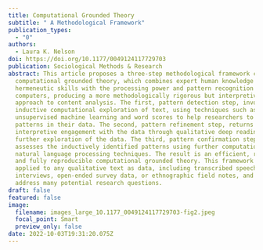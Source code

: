 ```yaml
---
title: Computational Grounded Theory
subtitle: " A Methodological Framework"
publication_types:
  - "0"
authors:
  - Laura K. Nelson
doi: https://doi.org/10.1177/0049124117729703
publication: Sociological Methods & Research
abstract: This article proposes a three-step methodological framework called
  computational grounded theory, which combines expert human knowledge and
  hermeneutic skills with the processing power and pattern recognition of
  computers, producing a more methodologically rigorous but interpretive
  approach to content analysis. The first, pattern detection step, involves
  inductive computational exploration of text, using techniques such as
  unsupervised machine learning and word scores to help researchers to see novel
  patterns in their data. The second, pattern refinement step, returns to an
  interpretive engagement with the data through qualitative deep reading or
  further exploration of the data. The third, pattern confirmation step,
  assesses the inductively identified patterns using further computational and
  natural language processing techniques. The result is an efficient, rigorous,
  and fully reproducible computational grounded theory. This framework can be
  applied to any qualitative text as data, including transcribed speeches,
  interviews, open-ended survey data, or ethnographic field notes, and can
  address many potential research questions.
draft: false
featured: false
image:
  filename: images_large_10.1177_0049124117729703-fig2.jpeg
  focal_point: Smart
  preview_only: false
date: 2022-10-03T19:31:20.075Z
---
```

